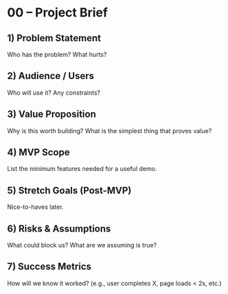 # 00 – Project Brief

## 1) Problem Statement
Who has the problem? What hurts?

## 2) Audience / Users
Who will use it? Any constraints?

## 3) Value Proposition
Why is this worth building? What is the simplest thing that proves value?

## 4) MVP Scope
List the minimum features needed for a useful demo.

## 5) Stretch Goals (Post-MVP)
Nice-to-haves later.

## 6) Risks & Assumptions
What could block us? What are we assuming is true?

## 7) Success Metrics
How will we know it worked? (e.g., user completes X, page loads < 2s, etc.)
